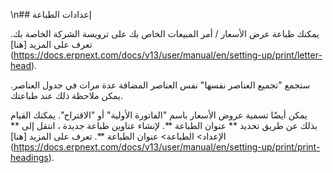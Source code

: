 \n## إعدادات الطباعة

يمكنك طباعة عرض الأسعار / أمر المبيعات الخاص بك على ترويسة الشركة الخاصة بك. تعرف على المزيد [هنا] (https://docs.erpnext.com/docs/v13/user/manual/en/setting-up/print/letter-head).

ستجمع "تجميع العناصر نفسها" نفس العناصر المضافة عدة مرات في جدول العناصر. يمكن ملاحظة ذلك عند طباعتك.

يمكن أيضًا تسمية عروض الأسعار باسم "الفاتورة الأولية" أو "الاقتراح". يمكنك القيام بذلك عن طريق تحديد ** عنوان الطباعة **. لإنشاء عناوين طباعة جديدة ، انتقل إلى ** الإعداد> الطباعة> عنوان الطباعة **. تعرف على المزيد [هنا] (https://docs.erpnext.com/docs/v13/user/manual/en/setting-up/print/print-headings).